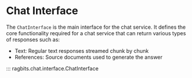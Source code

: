 # Chat Interface

The `ChatInterface` is the main interface for the chat service. It defines the core functionality required for a chat service
that can return various types of responses such as:

* Text: Regular text responses streamed chunk by chunk
* References: Source documents used to generate the answer

::: ragbits.chat.interface.ChatInterface